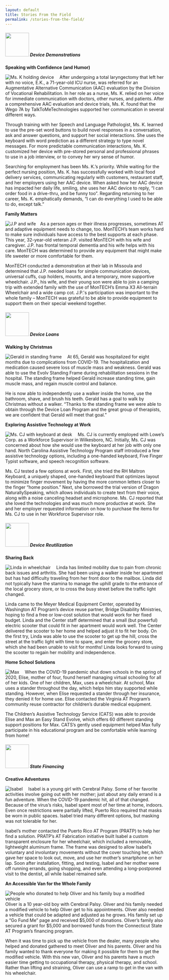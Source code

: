 ```yaml
---
layout: default
title: Stories From the Field
permalink: /stories-from-the-field/
---
```

<div class="container">
<div class="row">
<div class="col-md-12">

<div class="card">
<h5 class="card-header"><img  style="width:75px;" src="/assets/Device-Demo-icon.png" alt-text="Device Demo icon"/>
Device Demonstrations
</h5>
<div class="card-body">
		

  <p class="card-text"><b>Speaking with Confidence (and Humor)</b></p>    

  <p class="card-text"><img src="/assets/device-demo-discovering.png" class="float-left" style="padding-right:1em;" alt="Ms. K holding device"> After undergoing a total laryngectomy that left her with no voice, E.K., a 71-year-old ICU nurse, was referred for an Augmentative Alternative Communication (AAC) evaluation by the Division of Vocational Rehabilitation. In her role as a nurse, Ms. K. relied on her voice for immediate communication with doctors, other nurses, and patients. After a comprehensive AAC evaluation and device trials, Ms. K. found that the Wego 7A by TalkToMeTechnologies supported her communication in several different ways. </p>                                                                                                 
  <p class="card-text">Through training with her Speech and Language Pathologist, Ms. K. learned to use the pre-set word buttons to build novel responses in a conversation, ask and answer questions, and support her social interactions. She uses the keyboard with word prediction as a different strategy to type novel messages. For more predictable communication interactions, Ms. K. customized her device with pre-stored personal and professional phrases to use in a job interview, or to convey her wry sense of humor. </p>
  <p class="card-text">Searching for employment has been Ms. K.’s priority. While waiting for the perfect nursing position, Ms. K. has successfully worked with local food delivery services, communicating regularly with customers, restaurant staff, and her employers using her AAC device. When asked how her AAC device has impacted her daily life, smiling, she uses her AAC device to reply, “I can order food in a drive-thru, and be funny too”. Regarding returning to her career, Ms. K. emphatically demands, “I can do everything I used to be able to do, except talk.”</p>

  <p class="card-text"><b>Family Matters</b></p>    
 <p class="card-text"><img src="/assets/device-demo-opening-doors.png" class="float-left img-fluid" style="padding-right:1em;" alt="J.P and wife">As a person ages or their illness progresses, sometimes AT and adaptive equipment needs to change, too. MonTECH’s team works hard to make sure individuals have access to the best supports at each phase. This year, 32-year-old veteran J.P. visited MonTECH with his wife and caregiver. J.P. has frontal temporal dementia and his wife helps with his care. MonTECH was determined to provide any equipment that might make life sweeter or more comfortable for them.

</p>                                                                                                 
  <p class="card-text">MonTECH conducted a demonstration at their lab in Missoula and determined that J.P. needed loans for simple communication devices, universal cuffs, cup holders, mounts, and a temporary, more supportive wheelchair. J.P., his wife, and their young son were able to join a camping trip with extended family with the use of MonTECH’s Emma X3 All-terrain Wheelchair and a wide camp cot. J.P.'s participation was important to the whole family – MonTECH was grateful to be able to provide equipment to support them on their special weekend together.</p>

  </div>
  </div>

<div class="card">
<h5 class="card-header">
<img  style="width:75px;" src="/assets/Device-Loan-icon.png" alt-text="Device Loan icon"/> Device Loans
</h5>
<div class="card-body">
	
<p class="card-text"><b>Walking by Christmas</b></p>                                                      

<p class="card-text"><img src="/assets/device-loan-a-big-picture.png" class="float-left img-fluid" style="padding-right:1em;" alt="Gerald in standing frame">
At 65, Gerald was hospitalized for eight months due to complications from COVID-19. The hospitalization and medication caused severe loss of muscle mass and weakness. Gerald was able to use the Evolv Standing Frame during rehabilitation sessions in the hospital. The standing frame helped Gerald increase standing time, gain muscle mass, and regain muscle control and balance. </p>              

<p class="card-text">He is now able to independently use a walker inside the home, use the bathroom, shave, and brush his teeth. Gerald has a goal to walk by Christmas without a walker. “Thanks to the standing frame we were able to obtain through the Device Loan Program and the great group of therapists, we are confident that Gerald will meet that goal.”</p>                                                                                             

<p class="card-text"><b>Exploring Assistive Technology at Work</b></p>                                                      

<p class="card-text"><img src="/assets/device-loan-eating-lunch.png" class="float-left img-fluid" style="padding-right:1em;" alt="Ms. CJ with keyboard at desk">
Ms. CJ is currently employed with Lowe’s Corp. as a Workforce Supervisor in Wilkesboro, NC. Initially, Ms. CJ was concerned about how she would use the keyboard at her job with only one hand. North Carolina Assistive Technology Program staff introduced a few assistive technology options, including a one-handed keyboard, Five Finger Typist software, and speech recognition software.</p>            

<p class="card-text">Ms. CJ tested a few options at work. First, she tried the RH Maltron Keyboard, a uniquely shaped, one-handed keyboard that optimizes layout to minimize finger movement by having the more common letters closer to the finger “home position.” Next, she borrowed the trial version of Dragon NaturallySpeaking, which allows individuals to create text from their voice, along with a noise canceling headset and microphone. Ms. CJ reported that she loved the technologies and was much more productive at work. She and her employer requested information on how to purchase the items for Ms. CJ to use in her Workforce Supervisor role.</p>                                                                                         

</div>
</div>

<div class="card">
<h5 class="card-header">
<img  style="width:75px;" src="/assets/Device-Reuse-icon.png" alt-text="Device Reuse icon"/> Device Reutilization
</h5>
<div class="card-body">
  <p class="card-text"><b>Sharing Back</b> </p>
 <p class="card-text"><img src="/assets/reuse-sharing-back.png" class="float-left" style="padding-right:1em;" alt="Linda in wheelchair">
Linda has limited mobility due to pain from chronic back issues and arthritis. She had been using a walker inside her apartment but has had difficulty traveling from her front door to the mailbox. Linda did not typically have the stamina to manage the uphill grade to the entrance of the local grocery store, or to cross the busy street before the traffic light changed.</p>                                                                                       <p class="card-text">Linda came to the Meyer Medical Equipment Center, operated by Washington AT Program’s device reuse partner, Bridge Disability Ministries, hoping to find a free or low-cost solution that would work for her fixed budget. Linda and the Center staff determined that a small (but powerful) electric scooter that could fit in her apartment would work well. The Center delivered the scooter to her home and helped adjust it to fit her body. On the first try, Linda was able to use the scooter to get up the hill, cross the street at the traffic light with time to spare, and enter the grocery store, which she had been unable to visit for months! Linda looks forward to using the scooter to regain her mobility and independence.	 </p>               

<p class="card-text"><b>Home School Solutions</b> </p>
<p class="card-text"><img src="/assets/reuse-home-school.png" class="float-left img-fluid" style="padding-right:1em;" alt="Max">
When the COVID-19 pandemic shut down schools in the spring of 2020, Elise, mother of four, found herself managing virtual schooling for all of her kids. One of her children, Max, uses a wheelchair.  At school, Max uses a stander throughout the day, which helps him stay supported while standing. However, when Elise requested a stander through her insurance, they denied it for home use. Elise contacted the Virginia AT Program’s community reuse contractor for children’s durable medical equipment. </p>                                                                             <p class="card-text">The Children’s Assistive Technology Service (CATS) was able to provide Elise and Max an Easy Stand Evolve, which offers 60 different standing support positions for Max. CATS’s gently used equipment helped Max fully participate in his educational program and be comfortable while learning from home!</p>  

</div>

</div>

<div class="card">
<h5 class="card-header">
<img  style="width:75px;" src="/assets/State-Financing-Icon.png" alt-text="State Financing icon" />  State Financing
</h5>
<div class="card-body">

<p class="card-text"><b>Creative Adventures</b> </p>                                                   
<p class="card-text"><img src="/assets/state-financing-creative-adventures.png" class="float-left img-fluid" style="padding-right:1em;" alt="Isabel">
Isabel is a young girl with Cerebral Palsy. Some of her favorite activities involve going out with her mother; just about any daily errand is a fun adventure. When the COVID-19 pandemic hit, all of that changed. Because of the virus’s risks, Isabel spent most of her time at home, indoors. Even once restrictions were partially lifted, Puerto Rico required that masks be worn in public spaces. Isabel tried many different options, but masking was not tolerable for her.</p>                                                                                                                                               <p class="card-text  clearfix">Isabel’s mother contacted the Puerto Rico AT Program (PRATP) to help her find a solution. PRATP’s AT Fabrication initiative built Isabel a custom transparent enclosure for her wheelchair, which included a removable, lightweight aluminum frame. The frame was designed to allow Isabel’s voluntary and involuntary movements without the cover touching her, which gave her space to look out, move, and use her mother’s smartphone on her lap. Soon after installation, fitting, and testing, Isabel and her mother were off running errands, going shopping, and even attending a long-postponed visit to the dentist, all while Isabel remained safe.</p>

<p class="card-text"><b>An Accessible Van for the Whole Family</b> </p>                                                   
<p class="card-text"><img src="/assets/state-financing-accessible-van.png" class="float-left img-fluid" style="padding-right:1em;" alt="People who donated to help Oliver and his family buy a modified vehicle">
Oliver is a 10 year-old boy with Cerebral Palsy. Oliver and his family needed a modified vehicle to help Oliver get to his appointments. Oliver also needed a vehicle that could be adapted and adjusted as he grows. His family set up a “Go Fund Me” page and received $5,000 of donations. Oliver’s family also secured a grant for $5,000 and borrowed funds from the Connecticut State AT Program’s financing program.</p>                                                                   

<p class="card-text"> When it was time to pick up the vehicle from the dealer, many people who helped and donated gathered to meet Oliver and his parents. Oliver and his family wanted to thank everyone for making it possible for them to get the modified vehicle. With this new van, Oliver and his parents have a much easier time getting to occupational therapy, physical therapy, and school. Rather than lifting and straining, Oliver can use a ramp to get in the van with his wheelchair.</p>

</div>

</div>

</div>

</div>

</div>